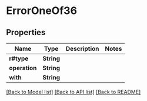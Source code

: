 # ErrorOneOf36

## Properties

Name | Type | Description | Notes
------------ | ------------- | ------------- | -------------
**r#type** | **String** |  | 
**operation** | **String** |  | 
**with** | **String** |  | 

[[Back to Model list]](../README.md#documentation-for-models) [[Back to API list]](../README.md#documentation-for-api-endpoints) [[Back to README]](../README.md)


